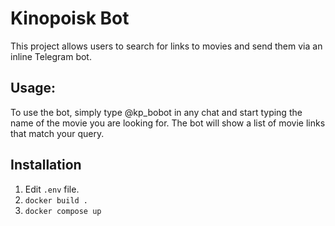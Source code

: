 # Kinopoisk Bot
This project allows users to search for links to movies and send them via an inline Telegram bot.


## Usage:
To use the bot, simply type @kp_bobot in any chat and start typing the name of the movie you are looking for. The bot will show a list of movie links that match your query.

## Installation
1. Edit `.env` file.
2. `docker build .`
3. `docker compose up`
